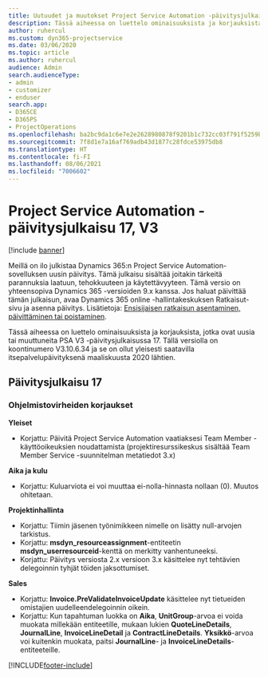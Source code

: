 ```yaml
---
title: Uutuudet ja muutokset Project Service Automation -päivitysjulkaisussa 17, V3
description: Tässä aiheessa on luettelo ominaisuuksista ja korjauksista, jotka ovat käytettävissä Project Service Automation -päivitysjulkaisussa 17, V3.
author: ruhercul
ms.custom: dyn365-projectservice
ms.date: 03/06/2020
ms.topic: article
ms.author: ruhercul
audience: Admin
search.audienceType:
- admin
- customizer
- enduser
search.app:
- D365CE
- D365PS
- ProjectOperations
ms.openlocfilehash: ba2bc9da1c6e7e2e2628980878f9201b1c732cc03f791f5259bbbd0ee279b31b
ms.sourcegitcommit: 7f8d1e7a16af769adb43d1877c28fdce53975db8
ms.translationtype: HT
ms.contentlocale: fi-FI
ms.lasthandoff: 08/06/2021
ms.locfileid: "7006602"
---
```

# <a name="project-service-automation-update-release-17-v3"></a>Project Service Automation -päivitysjulkaisu 17, V3

[!include [banner](../includes/psa-now-project-operations.md)]

Meillä on ilo julkistaa Dynamics 365:n Project Service Automation-sovelluksen uusin päivitys. Tämä julkaisu sisältää joitakin tärkeitä parannuksia laatuun, tehokkuuteen ja käytettävyyteen.  Tämä versio on yhteensopiva Dynamics 365 -versioiden 9.x kanssa. Jos haluat päivittää tämän julkaisun, avaa Dynamics 365 online -hallintakeskuksen Ratkaisut-sivu ja asenna päivitys. Lisätietoja: [Ensisijaisen ratkaisun asentaminen, päivittäminen tai poistaminen](/power-platform/admin/install-remove-preferred-solution).

Tässä aiheessa on luettelo ominaisuuksista ja korjauksista, jotka ovat uusia tai muuttuneita PSA V3 -päivitysjulkaisussa 17. Tällä versiolla on koontinumero V3.10.6.34 ja se on ollut yleisesti saatavilla itsepalvelupäivityksenä maaliskuusta 2020 lähtien.


## <a name="update-release-17"></a>Päivitysjulkaisu 17

### <a name="bug-fixes"></a>Ohjelmistovirheiden korjaukset

**Yleiset**

- Korjattu: Päivitä Project Service Automation vaatiaksesi Team Member -käyttöoikeuksien noudattamista (projektiresurssikeskus sisältää Team Member Service -suunnitelman metatiedot 3.x)
 
**Aika ja kulu**

- Korjattu: Kuluarviota ei voi muuttaa ei-nolla-hinnasta nollaan (0). Muutos ohitetaan.

**Projektinhallinta**

- Korjattu: Tiimin jäsenen työnimikkeen nimelle on lisätty null-arvojen tarkistus.
- Korjattu: **msdyn_resourceassignment**-entiteetin **msdyn_userresourceid**-kenttä on merkitty vanhentuneeksi.
- Korjattu: Päivitys versiosta 2.x versioon 3.x käsittelee nyt tehtävien delegoinnin tyhjät töiden jaksottumiset.

**Sales**

- Korjattu: **Invoice.PreValidateInvoiceUpdate** käsittelee nyt tietueiden omistajien uudelleendelegoinnin oikein.
- Korjattu: Kun tapahtuman luokka on **Aika**, **UnitGroup**-arvoa ei voida muokata millekään entiteetille, mukaan lukien **QuoteLineDetails**, **JournalLine**, **InvoiceLineDetail** ja **ContractLineDetails**. **Yksikkö**-arvoa voi kuitenkin muokata, paitsi **JournalLine**- ja **InvoiceLineDetails**-entiteeteille.




[!INCLUDE[footer-include](../includes/footer-banner.md)]